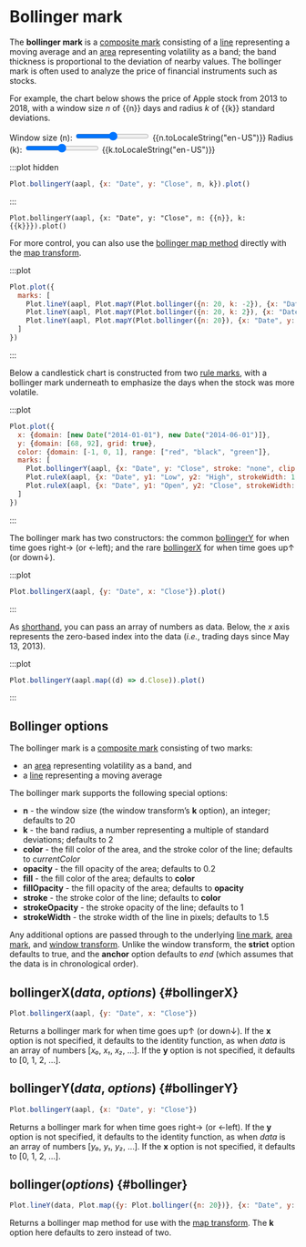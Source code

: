 <script setup>

import * as Plot from "@observablehq/plot";
import * as d3 from "d3";
import {ref} from "vue";
import aapl from "../data/aapl.ts";

const n = ref(20);
const k = ref(2);

</script>

# Bollinger mark

The **bollinger mark** is a [composite mark](../features/marks.md#marks) consisting of a [line](./line.md) representing a moving average and an [area](./area.md) representing volatility as a band; the band thickness is proportional to the deviation of nearby values. The bollinger mark is often used to analyze the price of financial instruments such as stocks.

For example, the chart below shows the price of Apple stock from 2013 to 2018, with a window size *n* of {{n}} days and radius *k* of {{k}} standard deviations.

<p>
  <label class="label-input">
    <span>Window size (n):</span>
    <input type="range" v-model.number="n" min="1" max="100" step="1" />
    <span style="font-variant-numeric: tabular-nums;">{{n.toLocaleString("en-US")}}</span>
  </label>
  <label class="label-input">
    <span>Radius (k):</span>
    <input type="range" v-model.number="k" min="0" max="10" step="0.1" />
    <span style="font-variant-numeric: tabular-nums;">{{k.toLocaleString("en-US")}}</span>
  </label>
</p>

:::plot hidden
```js
Plot.bollingerY(aapl, {x: "Date", y: "Close", n, k}).plot()
```
:::

```js-vue
Plot.bollingerY(aapl, {x: "Date", y: "Close", n: {{n}}, k: {{k}}}).plot()
```

For more control, you can also use the [bollinger map method](#bollinger) directly with the [map transform](../transforms/map.md).

:::plot
```js
Plot.plot({
  marks: [
    Plot.lineY(aapl, Plot.mapY(Plot.bollinger({n: 20, k: -2}), {x: "Date", y: "Close", stroke: "red"})),
    Plot.lineY(aapl, Plot.mapY(Plot.bollinger({n: 20, k: 2}), {x: "Date", y: "Close", stroke: "green"})),
    Plot.lineY(aapl, Plot.mapY(Plot.bollinger({n: 20}), {x: "Date", y: "Close"}))
  ]
})
```
:::

Below a candlestick chart is constructed from two [rule marks](./rule.md), with a bollinger mark underneath to emphasize the days when the stock was more volatile.

:::plot
```js
Plot.plot({
  x: {domain: [new Date("2014-01-01"), new Date("2014-06-01")]},
  y: {domain: [68, 92], grid: true},
  color: {domain: [-1, 0, 1], range: ["red", "black", "green"]},
  marks: [
    Plot.bollingerY(aapl, {x: "Date", y: "Close", stroke: "none", clip: true}),
    Plot.ruleX(aapl, {x: "Date", y1: "Low", y2: "High", strokeWidth: 1, clip: true}),
    Plot.ruleX(aapl, {x: "Date", y1: "Open", y2: "Close", strokeWidth: 3, stroke: (d) => Math.sign(d.Close - d.Open), clip: true})
  ]
})
```
:::

The bollinger mark has two constructors: the common [bollingerY](#bollingerY) for when time goes right→ (or ←left); and the rare [bollingerX](#bollingerX) for when time goes up↑ (or down↓).

:::plot
```js
Plot.bollingerX(aapl, {y: "Date", x: "Close"}).plot()
```
:::

As [shorthand](../features/shorthand.md), you can pass an array of numbers as data. Below, the *x* axis represents the zero-based index into the data (*i.e.*, trading days since May 13, 2013).

:::plot
```js
Plot.bollingerY(aapl.map((d) => d.Close)).plot()
```
:::

## Bollinger options

The bollinger mark is a [composite mark](../features/marks.md#marks) consisting of two marks:

* an [area](../marks/area.md) representing volatility as a band, and
* a [line](../marks/line.md) representing a moving average

The bollinger mark supports the following special options:

* **n** - the window size (the window transform’s **k** option), an integer; defaults to 20
* **k** - the band radius, a number representing a multiple of standard deviations; defaults to 2
* **color** - the fill color of the area, and the stroke color of the line; defaults to *currentColor*
* **opacity** - the fill opacity of the area; defaults to 0.2
* **fill** - the fill color of the area; defaults to **color**
* **fillOpacity** - the fill opacity of the area; defaults to **opacity**
* **stroke** - the stroke color of the line; defaults to **color**
* **strokeOpacity** - the stroke opacity of the line; defaults to 1
* **strokeWidth** - the stroke width of the line in pixels; defaults to 1.5

Any additional options are passed through to the underlying [line mark](./line.md), [area mark](./area.md), and [window transform](../transforms/window.md). Unlike the window transform, the **strict** option defaults to true, and the **anchor** option defaults to *end* (which assumes that the data is in chronological order).

## bollingerX(*data*, *options*) {#bollingerX}

```js
Plot.bollingerX(aapl, {y: "Date", x: "Close"})
```

Returns a bollinger mark for when time goes up↑ (or down↓). If the **x** option is not specified, it defaults to the identity function, as when *data* is an array of numbers [*x₀*, *x₁*, *x₂*, …]. If the **y** option is not specified, it defaults to [0, 1, 2, …].

## bollingerY(*data*, *options*) {#bollingerY}

```js
Plot.bollingerY(aapl, {x: "Date", y: "Close"})
```

Returns a bollinger mark for when time goes right→ (or ←left). If the **y** option is not specified, it defaults to the identity function, as when *data* is an array of numbers [*y₀*, *y₁*, *y₂*, …]. If the **x** option is not specified, it defaults to [0, 1, 2, …].

## bollinger(*options*) {#bollinger}

```js
Plot.lineY(data, Plot.map({y: Plot.bollinger({n: 20})}, {x: "Date", y: "Close"}))
```

Returns a bollinger map method for use with the [map transform](../transforms/map.md). The **k** option here defaults to zero instead of two.

